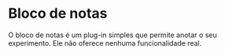 # Bloco de notas

O bloco de notas é um plug-in simples que permite anotar o seu experimento. Ele não oferece nenhuma funcionalidade real.